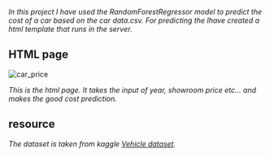 _In this project I have used the RandomForestRegressor model to predict the cost of a car based on the car data.csv.
For predicting the Ihave created a html template that runs in the server._



## HTML page
![car_price](https://github.com/Chandrahas111/ML/assets/143534361/2906fb5e-97fc-4bee-aef2-5e4e657ddcff)



_This is the html page.
It takes the input of year, showroom price etc... and makes the good cost prediction._
## resource
_The dataset is taken from kaggle [Vehicle dataset](https://www.kaggle.com/datasets/nehalbirla/vehicle-dataset-from-cardekho?select=car+data.csv)._
